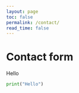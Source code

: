 ```yaml
---
layout: page
toc: false
permalink: /contact/
read_time: false
---
```


# Contact form

Hello

```Python
print("Hello")
```
